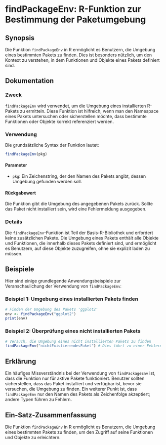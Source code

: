 <!--
Meta Description: # findPackageEnv: R-Funktion zur Bestimmung der Paketumgebung ## Synopsis Die Funktion `findPackageEnv` in R ermöglicht es Benutzern, die Umgebung ein...
Meta Keywords: die, pakets, findpackageenv, umgebung, eines
-->

# findPackageEnv: R-Funktion zur Bestimmung der Paketumgebung

## Synopsis
Die Funktion `findPackageEnv` in R ermöglicht es Benutzern, die Umgebung eines bestimmten Pakets zu finden. Dies ist besonders nützlich, um den Kontext zu verstehen, in dem Funktionen und Objekte eines Pakets definiert sind.

## Dokumentation
### Zweck
`findPackageEnv` wird verwendet, um die Umgebung eines installierten R-Pakets zu ermitteln. Diese Funktion ist hilfreich, wenn man den Namespace eines Pakets untersuchen oder sicherstellen möchte, dass bestimmte Funktionen oder Objekte korrekt referenziert werden.

### Verwendung
Die grundsätzliche Syntax der Funktion lautet:

```R
findPackageEnv(pkg)
```

#### Parameter
- `pkg`: Ein Zeichenstring, der den Namen des Pakets angibt, dessen Umgebung gefunden werden soll.

#### Rückgabewert
Die Funktion gibt die Umgebung des angegebenen Pakets zurück. Sollte das Paket nicht installiert sein, wird eine Fehlermeldung ausgegeben.

### Details
Die `findPackageEnv`-Funktion ist Teil der Basis-R-Bibliothek und erfordert keine zusätzlichen Pakete. Die Umgebung eines Pakets enthält alle Objekte und Funktionen, die innerhalb dieses Pakets definiert sind, und ermöglicht es Benutzern, auf diese Objekte zuzugreifen, ohne sie explizit laden zu müssen.

## Beispiele
Hier sind einige grundlegende Anwendungsbeispiele zur Veranschaulichung der Verwendung von `findPackageEnv`:

### Beispiel 1: Umgebung eines installierten Pakets finden
```R
# Finden der Umgebung des Pakets 'ggplot2'
env <- findPackageEnv("ggplot2")
print(env)
```

### Beispiel 2: Überprüfung eines nicht installierten Pakets
```R
# Versuch, die Umgebung eines nicht installierten Pakets zu finden
findPackageEnv("nichtExistierendesPaket") # Dies führt zu einer Fehlermeldung
```

## Erklärung
Ein häufiges Missverständnis bei der Verwendung von `findPackageEnv` ist, dass die Funktion nur für aktive Pakete funktioniert. Benutzer sollten sicherstellen, dass das Paket installiert und verfügbar ist, bevor sie versuchen, die Umgebung zu finden. Ein weiterer Punkt ist, dass `findPackageEnv` nur den Namen des Pakets als Zeichenfolge akzeptiert; andere Typen führen zu Fehlern.

## Ein-Satz-Zusammenfassung
Die Funktion `findPackageEnv` in R ermöglicht es Benutzern, die Umgebung eines bestimmten Pakets zu finden, um den Zugriff auf seine Funktionen und Objekte zu erleichtern.